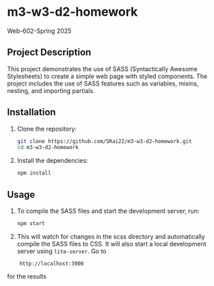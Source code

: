 # m3-w3-d2-homework
Web-602-Spring 2025

## Project Description
This project demonstrates the use of SASS (Syntactically Awesome Stylesheets) to create a simple web page with styled components. The project includes the use of SASS features such as variables, mixins, nesting, and importing partials.


## Installation
1. Clone the repository:
   ```sh
   git clone https://github.com/SRai22/m3-w3-d2-homework.git
   cd m3-w3-d2-homework
   ```

2. Install the dependencies:
   ```sh
   npm install
   ```

## Usage
1. To compile the SASS files and start the development server, run:
   ```sh
   npm start
   ```

2. This will watch for changes in the scss directory and automatically compile the SASS files to CSS. It will also start a local development server using `lite-server`. Go to
```
    http://localhost:3000
```
for the results